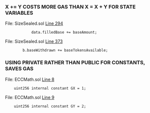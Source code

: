 ### X += Y COSTS MORE GAS THAN X = X + Y FOR STATE VARIABLES
File: SizeSealed.sol [Line 294](https://github.com/code-423n4/2022-11-size/blob/706a77e585d0852eae6ba0dca73dc73eb37f8fb6/src/SizeSealed.sol#L294)
```
            data.filledBase += baseAmount;
```
File: SizeSealed.sol [Line 373](https://github.com/code-423n4/2022-11-size/blob/706a77e585d0852eae6ba0dca73dc73eb37f8fb6/src/SizeSealed.sol#L373)
```
        b.baseWithdrawn += baseTokensAvailable;
```

### USING PRIVATE RATHER THAN PUBLIC FOR CONSTANTS, SAVES GAS
File: ECCMath.sol [Line 8](https://github.com/code-423n4/2022-11-size/blob/706a77e585d0852eae6ba0dca73dc73eb37f8fb6/src/util/ECCMath.sol#L8)
```
    uint256 internal constant GX = 1;
```
File: ECCMath.sol [Line 9](https://github.com/code-423n4/2022-11-size/blob/706a77e585d0852eae6ba0dca73dc73eb37f8fb6/src/util/ECCMath.sol#L9)
```
    uint256 internal constant GY = 2;
```
